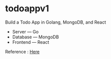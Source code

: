 # todoappv1
Build a Todo App in Golang, MongoDB, and React

- Server — Go
- Database — MongoDB
- Frontend — React

Reference : [Here](https://levelup.gitconnected.com/build-a-todo-app-in-golang-mongodb-and-react-e1357b4690a6)
